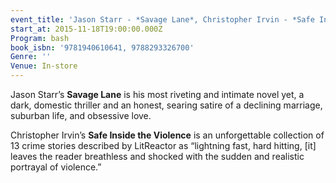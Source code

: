 ```yaml
---
event_title: 'Jason Starr - *Savage Lane*, Christopher Irvin - *Safe Inside the Violence*'
start_at: 2015-11-18T19:00:00.000Z
Program: bash
book_isbn: '9781940610641, 9788293326700'
Genre: ''
Venue: In-store
---
```


Jason Starr’s **Savage Lane** is his most riveting and intimate novel yet, a dark, domestic thriller and an honest, searing satire of a declining marriage, suburban life, and obsessive love.

Christopher Irvin’s **Safe Inside the Violence** is an unforgettable collection of 13 crime stories described by LitReactor as “lightning fast, hard hitting, [it] leaves the reader breathless and shocked with the sudden and realistic portrayal of violence.”